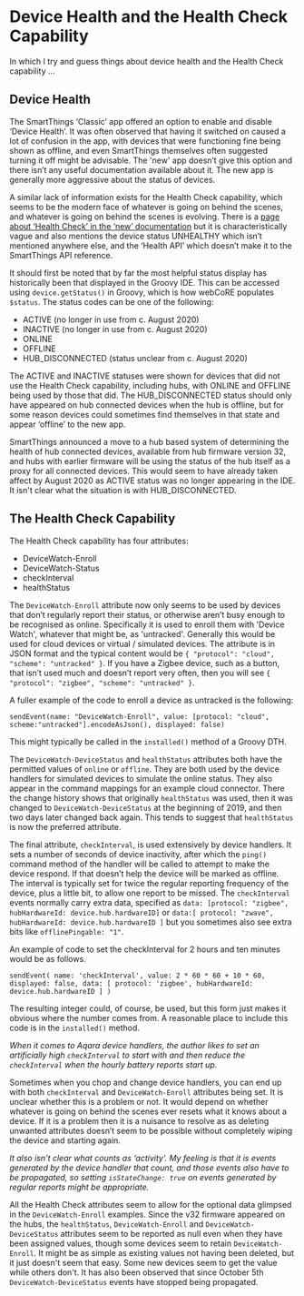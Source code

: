 # Device Health and the Health Check Capability

In which I try and guess things about device health and the Health Check capability ...

## Device Health

The SmartThings ‘Classic’ app offered an option to enable and disable ‘Device Health’. It was often observed that having it switched on caused a lot of confusion 
in the app, with devices that were functioning fine being shown as offline, and even SmartThings themselves often suggested turning it off might be advisable.
The 'new' app doesn’t give this option and there isn’t any useful documentation available about it. The new app is generally more aggressive about the status of devices.

A similar lack of information exists for the Health Check capability, which seems to be the modern face of whatever is going on behind the scenes, and whatever 
is going on behind the scenes is evolving. There is a [page about ‘Health Check’ in the ‘new’ documentation](https://smartthings.developer.samsung.com/docs/devices/health.html) but it is characteristically vague and also mentions
the device status UNHEALTHY which isn’t mentioned anywhere else, and the ‘Health API’ which doesn’t make it to the SmartThings API reference.

It should first be noted that by far the most helpful status display has historically been that displayed in the Groovy IDE. This can be accessed using `device.getStatus()` 
in Groovy, which is how webCoRE populates `$status`. The status codes can be one of the following:

* ACTIVE (no longer in use from c. August 2020)
* INACTIVE (no longer in use from c. August 2020)
* ONLINE
* OFFLINE
* HUB_DISCONNECTED (status unclear from c. August 2020)

The ACTIVE and INACTIVE statuses were shown for devices that did not use the Health Check capability, including hubs, with ONLINE and OFFLINE being used by those that did.
The HUB_DISCONNECTED status should only have appeared on hub connected devices when the hub is offline, but for some reason devices could sometimes find 
themselves in that state and appear ‘offline’ to the new app.

SmartThings announced a move to a hub based system of determining the health of hub connected devices, available from hub firmware
version 32, and hubs with earlier firmware will be using the status of the hub itself as a proxy for all connected devices. This would seem to have already taken affect by
August 2020 as ACTIVE status was no longer appearing in the IDE. It isn't clear what the situation is with HUB_DISCONNECTED.

## The Health Check Capability

The Health Check capability has four attributes:

* DeviceWatch-Enroll
* DeviceWatch-Status
* checkInterval
* healthStatus

The `DeviceWatch-Enroll` attribute now only seems to be used by devices that don’t regularly report their status, or otherwise aren’t busy enough to be
recognised as online. Specifically it is used to enroll them with 'Device Watch', whatever that might be, as 'untracked'. Generally this would be used 
for cloud devices or virtual / simulated devices. The attribute is in JSON format and the typical content would be `{ "protocol": "cloud", "scheme": "untracked" }`.
If you have a Zigbee device, such as a button, that isn’t used much and doesn’t report very often, then you will see `{ "protocol": "zigbee", "scheme": "untracked" }`.

A fuller example of the code to enroll a device as untracked is the following:
 
`sendEvent(name: "DeviceWatch-Enroll", value: [protocol: "cloud", scheme:"untracked"].encodeAsJson(), displayed: false)`

This might typically be called in the `installed()` method of a Groovy DTH.

The `DeviceWatch-DeviceStatus` and `healthStatus` attributes both have the permitted values of `online` or `offline`. They are both used by the device handlers
for simulated devices to simulate the online status. They also appear in the command mappings for an example cloud connector. There the change history 
shows that originally `healthStatus` was used, then it was changed to `DeviceWatch-DeviceStatus` at the beginning of 2019, and then two days later changed back again.
This tends to suggest that `healthStatus` is now the preferred attribute.

The final attribute, `checkInterval`, is used extensively by device handlers. It sets a number of seconds of device inactivity, after which the `ping()` command
method of the handler will be called to attempt to make the device respond. If that doesn’t help the device will be marked as offline. The interval is typically
set for twice the regular reporting frequency of the device, plus a little bit, to allow one report to be missed. The `checkInterval` events normally carry extra
data, specified as `data: [protocol: "zigbee", hubHardwareId: device.hub.hardwareID]` or `data:[ protocol: "zwave", hubHardwareId: device.hub.hardwareID ]` but you
sometimes also see extra bits like `offlinePingable: "1"`. 

An example of code to set the checkInterval for 2 hours and ten minutes would be as follows.

`sendEvent( name: 'checkInterval', value: 2 * 60 * 60 + 10 * 60, displayed: false, data: [ protocol: 'zigbee', hubHardwareId: device.hub.hardwareID ] )`

The resulting integer could, of course, be used, but this form just makes it obvious where the number comes from. A reasonable place to include this code is in
the `installed()` method.

*When it comes to Aqara device handlers, the author likes to set an artificially high `checkInterval` to start with and then reduce the `checkInterval` when the
hourly battery reports start up.*

Sometimes when you chop and change device handlers, you can end up with both `checkInterval` and `DeviceWatch-Enroll` attributes being set. It is unclear
whether this is a problem or not. It would depend on whether whatever is going on behind the scenes ever resets what it knows about a device. If it is a
problem then it is a nuisance to resolve as as deleting unwanted attributes doesn’t seem to be possible without completely wiping the device and starting again.

*It also isn’t clear what counts as ‘activity’. My feeling is that it is events generated by the device handler that count, and those events
also have to be propagated, so setting `isStateChange: true` on events generated by regular reports might be appropriate.*

All the Health Check attributes seem to allow for the optional data glimpsed in the `DeviceWatch-Enroll` examples. Since the v32 firmware appeared on the hubs, the `healthStatus`, `DeviceWatch-Enroll` and `DeviceWatch-DeviceStatus` attributes seem to be reported as null even when they have been assigned values, though some devices seem to retain `DeviceWatch-Enroll`. It might be as simple as existing values not having been deleted, but it just doesn't seem that easy. Some new devices seem to get the value while others don't. It has also been observed that since October 5th `DeviceWatch-DeviceStatus` events have stopped being propagated.
